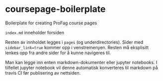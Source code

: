 # coursepage-boilerplate
Boilerplate for creating ProFag course pages

`index.md` inneholder forsiden

Resten av innholdet legges i `pages` (og underdirectories). Sider med `sidebar_link=true` kommer opp i venstremenyen. Resten må eksplisitt lenkes opp fra andre sider for å kunne navigeres til. 

Man kan legge inn enten markdown-dokumenter eller jupyter notebooks. I tilfellet jupyter notebook vil denne automatisk konverteres til markdown på travis CI før publisering av nettsiden. 